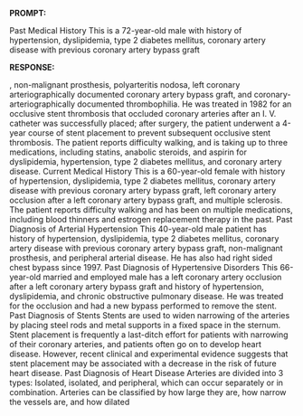 **PROMPT:**

Past Medical History This is a 72-year-old male with history of hypertension, dyslipidemia, type 2 diabetes mellitus, coronary artery disease with previous coronary artery bypass graft

**RESPONSE:**

 , non-malignant prosthesis, polyarteritis nodosa, left coronary arteriographically documented coronary artery bypass graft, and coronary-arteriographically documented thrombophilia. He was treated in 1982 for an occlusive stent thrombosis that occluded coronary arteries after an I. V. catheter was successfully placed; after surgery, the patient underwent a 4-year course of stent placement to prevent subsequent occlusive stent thrombosis. The patient reports difficulty walking, and is taking up to three medications, including statins, anabolic steroids, and aspirin for dyslipidemia, hypertension, type 2 diabetes mellitus, and coronary artery disease.  Current Medical History This is a 60-year-old female with history of hypertension, dyslipidemia, type 2 diabetes mellitus, coronary artery disease with previous coronary artery bypass graft, left coronary artery occlusion after a left coronary artery bypass graft, and multiple sclerosis. The patient reports difficulty walking and has been on multiple medications, including blood thinners and estrogen replacement therapy in the past.  Past Diagnosis of Arterial Hypertension This 40-year-old male patient has history of hypertension, dyslipidemia, type 2 diabetes mellitus, coronary artery disease with previous coronary artery bypass graft, non-malignant prosthesis, and peripheral arterial disease. He has also had right sided chest bypass since 1997.  Past Diagnosis of Hypertensive Disorders This 66-year-old married and employed male has a left coronary artery occlusion after a left coronary artery bypass graft and history of hypertension, dyslipidemia, and chronic obstructive pulmonary disease. He was treated for the occlusion and had a new bypass performed to remove the stent.  Past Diagnosis of Stents Stents are used to widen narrowing of the arteries by placing steel rods and metal supports in a fixed space in the sternum. Stent placement is frequently a last-ditch effort for patients with narrowing of their coronary arteries, and patients often go on to develop heart disease. However, recent clinical and experimental evidence suggests that stent placement may be associated with a decrease in the risk of future heart disease.  Past Diagnosis of Heart Disease Arteries are divided into 3 types: Isolated, isolated, and peripheral, which can occur separately or in combination. Arteries can be classified by how large they are, how narrow the vessels are, and how dilated